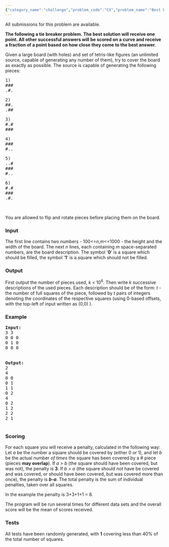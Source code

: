 ```yaml
---
{"category_name":"challenge","problem_code":"CX","problem_name":"Best board fill","languages_supported":{"0":"C","1":"CPP14","2":"JAVA","3":"PYTH","4":"PYTH 3.5","5":"PYPY","6":"CS2","7":"PAS fpc","8":"PAS gpc","9":"RUBY","10":"PHP","11":"GO","12":"NODEJS","13":"HASK","14":"rust","15":"SCALA","16":"swift","17":"D","18":"PERL","19":"FORT","20":"WSPC","21":"ADA","22":"CAML","23":"ICK","24":"BF","25":"ASM","26":"CLPS","27":"PRLG","28":"ICON","29":"SCM qobi","30":"PIKE","31":"ST","32":"NICE","33":"LUA","34":"BASH","35":"NEM","36":"LISP sbcl","37":"LISP clisp","38":"SCM guile","39":"JS","40":"kotlin","41":"TEXT","42":"SCM chicken","43":"CLOJ","44":"COB","45":"FS"},"max_timelimit":0.120365,"source_sizelimit":50000,"problem_author":"admin","problem_tester":null,"date_added":"15-04-2009","tags":{"0":"admin"},"time":{"view_start_date":1242034200,"submit_start_date":1242034200,"visible_start_date":1242034200,"end_date":1735669800},"is_direct_submittable":false,"layout":"problem"}
---
```

<span class="solution-visible-txt">All submissions for this problem are available.</span><p><strong>The following a tie breaker problem.  The best solution will receive one point.  All other successful answers will be scored on a curve and receive a fraction of a point based on how close they come to the best answer.</strong></p>

<p>Given a large board (with holes) and set of tetris-like figures (an unlimited source, capable of generating any number of them), try to cover the board as exactly as possible.
The source is capable of generating the following pieces:
<p style="font-family: monospace">

<pre  style="font-family: monospace">
1)
###
.#.
</pre>
<p>
<pre style="font-family: monospace">
2)
##.
.##
</pre>
<p>
<pre style="font-family: monospace">
3)
#.#
###
</pre>
<p>
<pre style="font-family: monospace">
4)
###
#..
</pre>
<p>
<pre style="font-family: monospace">
5)
..#
###
#..
</pre>
<p>
<pre style="font-family: monospace">
6)
#.#
###
.#.
</pre>
<br/>
<p>
You are allowed to flip and rotate pieces before placing them on the board.
<h3>Input</h3>
<p>
The first line contains two numbers - 100<=<var>n</var>,<var>m</var><=1000 - the height and the width of the board.
The next <var>n</var> lines, each containing <var>m</var> space-separated numbers, are the board description. The symbol '<b>0</b>' is a square which should be filled, the symbol '<b>1</b>' is a square which should not be filled.

<h3>Output</h3>
<p>
First output the number of pieces used, <var>k</var> < 10<sup>6</sup>. Then write <var>k</var> successive descriptions of the used pieces. Each description should be of the form: <var>t</var> - the number of full squares of the piece, followed by <var>t</var> pairs of integers denoting the coordinates of the respective squares (using 0-based offsets, with the top-left of input written as (0,0) ).

<h3>Example</h3>

<pre>
<b>Input:</b>
3 3
0 0 0
0 1 0
0 0 0


<b>Output:</b>
2
4
0 0
0 1
1 1
0 2
4
0 2
1 2
2 2
2 1

</pre>
<h3>Scoring</h3>
<p>
For each square you will receive a penalty, calculated in the following way:
Let <var>a</var> be the number a square should be covered by (either 0 or 1), and let <var>b</var> be the actual number <i>of times</i> the square has been covered by a # piece (pieces <b>may overlap</b>). If <var>a</var> > <var>b</var> (the square should have been covered, but was not), the penalty is <b>3</b>. If <var>b</var> > <var>a</var> (the square should not have be covered and was covered, or should have been covered, but was covered more than once), the penalty is <b><var>b</var>-<var>a</var></b>.
The total penalty is the sum of individual penalties, taken over all squares.
<br/>

<p>
In the example the penalty is 3+3+1+1 = 8.
</p>

<p>
The program will be run several times for different data sets and the overall score will be the mean of scores received.
</p>

<h3>Tests</h3>
<p>
All tests have been randomly generated, with <b>1</b> covering less than 40% of the total number of squares.